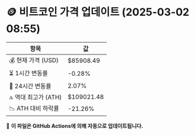 # 🪙 비트코인 가격 업데이트 (2025-03-02 08:55)

| 항목                | 값 |
|--------------------|----------------|
| 💰 현재 가격 (USD) | $85908.49 |
| ⏳ 1시간 변동률    | -0.28% |
| 📆 24시간 변동률   | 2.07% |
| 🔝 역대 최고가 (ATH) | $109021.48 |
| 📉 ATH 대비 하락률 | -21.26% |

🔄 **이 파일은 GitHub Actions에 의해 자동으로 업데이트됩니다.**

